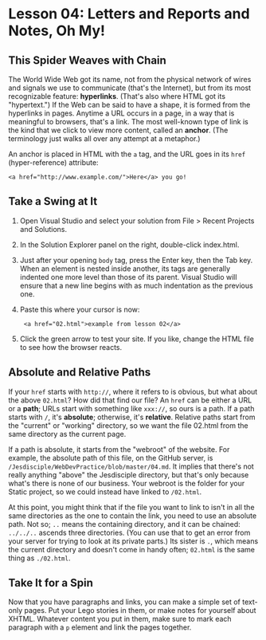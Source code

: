 Lesson 04: Letters and Reports and Notes, Oh My!
================================================

This Spider Weaves with Chain
-----------------------------

The World Wide Web got its name, not from the physical network of wires and signals we use to communicate (that's the Internet), but from its most recognizable feature: **hyperlinks**. (That's also where HTML got its "hypertext.") If the Web can be said to have a shape, it is formed from the hyperlinks in pages. Anytime a URL occurs in a page, in a way that is meaningful to browsers, that's a link. The most well-known type of link is the kind that we click to view more content, called an **anchor**. (The terminology just walks all over any attempt at a metaphor.)

An anchor is placed in HTML with the `a` tag, and the URL goes in its `href` (hyper-reference) attribute:

    <a href="http://www.example.com/">Here</a> you go!

Take a Swing at It
------------------

1. Open Visual Studio and select your solution from File > Recent Projects and Solutions.

2. In the Solution Explorer panel on the right, double-click index.html.

3. Just after your opening `body` tag, press the Enter key, then the Tab key. When an element is nested inside another, its tags are generally indented one more level than those of its parent. Visual Studio will ensure that a new line begins with as much indentation as the previous one.

4. Paste this where your cursor is now:
        
        <a href="02.html">example from lesson 02</a>
        
5. Click the green arrow to test your site. If you like, change the HTML file to see how the browser reacts.

Absolute and Relative Paths
---------------------------

If your `href` starts with `http://`, where it refers to is obvious, but what about the above `02.html`? How did that find our file? An `href` can be either a URL or a **path**; URLs start with something like `xxx://`, so ours is a path. If a path starts with `/`, it's **absolute**; otherwise, it's **relative**. Relative paths start from the "current" or "working" directory, so we want the file 02.html from the same directory as the current page.

If a path is absolute, it starts from the "webroot" of the website. For example, the absolute path of this file, on the GitHub server, is `/Jesdisciple/WebDevPractice/blob/master/04.md`. It implies that there's not really anything "above" the Jesdisciple directory, but that's only because what's there is none of our business. Your webroot is the folder for your Static project, so we could instead have linked to `/02.html`.

At this point, you might think that if the file you want to link to isn't in all the same directories as the one to contain the link, you need to use an absolute path. Not so; `..` means the containing directory, and it can be chained: `../../..` ascends three directories. (You can use that to get an error from your server for trying to look at its private parts.) Its sister is `.`, which means the current directory and doesn't come in handy often; `02.html` is the same thing as `./02.html`.

Take It for a Spin
------------------

Now that you have paragraphs and links, you can make a simple set of text-only pages. Put your Lego stories in them, or make notes for yourself about XHTML. Whatever content you put in them, make sure to mark each paragraph with a `p` element and link the pages together.